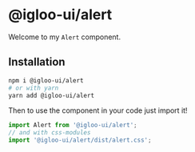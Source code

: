 # @igloo-ui/alert

Welcome to my `Alert` component.

## Installation

```sh
npm i @igloo-ui/alert
# or with yarn
yarn add @igloo-ui/alert
```

Then to use the component in your code just import it!

```js
import Alert from '@igloo-ui/alert';
// and with css-modules
import '@igloo-ui/alert/dist/alert.css';
```
